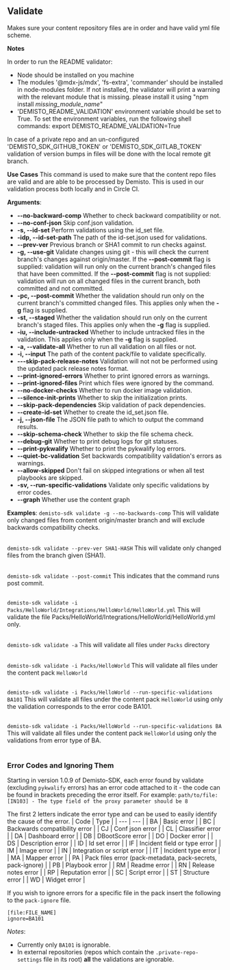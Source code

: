 ## Validate

Makes sure your content repository files are in order and have valid yml file scheme.

**Notes**

In order to run the README validator:
- Node should be installed on you machine
- The modules '@mdx-js/mdx', 'fs-extra', 'commander' should be installed in node-modules folder.
    If not installed, the validator will print a warning with the relevant module that is missing.
    please install it using "npm install *missing_module_name*"
- 'DEMISTO_README_VALIDATION' environment variable should be set to True.
    To set the environment variables, run the following shell commands:
    export DEMISTO_README_VALIDATION=True

In case of a private repo and an un-configured 'DEMISTO_SDK_GITHUB_TOKEN' or 'DEMISTO_SDK_GITLAB_TOKEN' validation of version bumps in files will be done with the local remote git branch.

**Use Cases**
This command is used to make sure that the content repo files are valid and are able to be processed by Demisto.
This is used in our validation process both locally and in Circle CI.

**Arguments**:
* **--no-backward-comp**
Whether to check backward compatibility or not.
* **--no-conf-json**
Skip conf.json validation.
* **-s, --id-set**
Perform validations using the id_set file.
* **-idp, --id-set-path**
The path of the id-set.json used for validations.
* **--prev-ver**
Previous branch or SHA1 commit to run checks against.
* **-g, --use-git**
Validate changes using git - this will check the current branch's changes against origin/master.
If the **--post-commit** flag is supplied: validation will run only on the current branch's changed files that have been committed.
If the **--post-commit** flag is not supplied: validation will run on all changed files in the current branch, both committed and not committed.
* **-pc, --post-commit**
Whether the validation should run only on the current branch's committed changed files. This applies only when the **-g** flag is supplied.
* **-st, --staged**
Whether the validation should run only on the current branch's staged files. This applies only when the **-g** flag is supplied.
* **-iu, --include-untracked**
Whether to include untracked files in the validation. This applies only when the **-g** flag is supplied.
* **-a, --validate-all**
Whether to run all validation on all files or not.
* **-i, --input**
The path of the content pack/file to validate specifically.
* **---skip-pack-release-notes**
Validation will not not be performed using the updated pack release notes format.
* **--print-ignored-errors**
Whether to print ignored errors as warnings.
* **--print-ignored-files**
Print which files were ignored by the command.
* **--no-docker-checks**
Whether to run docker image validation.
* **--silence-init-prints**
Whether to skip the initialization prints.
* **--skip-pack-dependencies**
Skip validation of pack dependencies.
* **--create-id-set**
Whether to create the id_set.json file.
* **-j, --json-file**
The JSON file path to which to output the command results.
* **--skip-schema-check**
Whether to skip the file schema check.
* **--debug-git**
Whether to print debug logs for git statuses.
* **--print-pykwalify**
Whether to print the pykwalify log errors.
* **--quiet-bc-validation**
Set backwards compatibility validation's errors as warnings.
* **--allow-skipped**
Don't fail on skipped integrations or when all test playbooks are skipped.
* **-sv, --run-specific-validations**
Validate only specific validations by error codes.
* **--graph**
Whether use the content graph

**Examples**:
`demisto-sdk validate -g --no-backwards-comp`
This will validate only changed files from content origin/master branch and will exclude backwards
compatibility checks.
<br><br>

`demisto-sdk validate --prev-ver SHA1-HASH`
This will validate only changed files from the branch given (SHA1).
<br><br>

`demisto-sdk validate --post-commit`
This indicates that the command runs post commit.
<br><br>

`demisto-sdk validate -i Packs/HelloWorld/Integrations/HelloWorld/HelloWorld.yml`
This will validate the file Packs/HelloWorld/Integrations/HelloWorld/HelloWorld.yml only.
<br><br>

`demisto-sdk validate -a`
This will validate all files under `Packs` directory
<br><br>

`demisto-sdk validate -i Packs/HelloWorld`
This will validate all files under the content pack `HelloWorld`
<br><br>

`demisto-sdk validate -i Packs/HelloWorld --run-specific-validations BA101`
This will validate all files under the content pack `HelloWorld` using only the validation corresponds to the error code BA101.
<br><br>

`demisto-sdk validate -i Packs/HelloWorld --run-specific-validations BA`
This will validate all files under the content pack `HelloWorld` using only the validations from error type of BA.
<br><br>

### Error Codes and Ignoring Them
Starting in version 1.0.9 of Demisto-SDK, each error found by validate (excluding `pykwalify` errors) has an error
code attached to it - the code can be found in brackets preceding the error itself.
For example: `path/to/file: [IN103] - The type field of the proxy parameter should be 8`

The first 2 letters indicate the error type and can be used to easily identify the cause of the error.
| Code | Type |
| --- | --- |
| BA | Basic error |
| BC | Backwards compatibility error |
| CJ | Conf json error |
| CL | Classifier error |
| DA | Dashboard error |
| DB | DBootScore error |
| DO | Docker error |
| DS | Description error |
| ID | Id set error |
| IF | Incident field or type error |
| IM | Image error |
| IN | Integration or script error |
| IT | Incident type error |
| MA | Mapper error |
| PA | Pack files error (pack-metadata, pack-secrets, pack-ignore) |
| PB | Playbook error |
| RM | Readme error |
| RN | Release notes error |
| RP | Reputation error |
| SC | Script error |
| ST | Structure error |
| WD | Widget error |


If you wish to ignore errors for a specific file in the pack insert the following to the `pack-ignore` file.
```buildoutcfg
[file:FILE_NAME]
ignore=BA101
```

*Notes*: 
* Currently only `BA101` is ignorable.
* In external repositories (repos which contain the `.private-repo-settings` file in its root) **all** the validations are ignorable.
